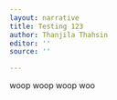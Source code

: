 ```yaml
---
layout: narrative
title: Testing 123
author: Thanjila Thahsin
editor: ''
source: ''

---
```

woop woop woop woo